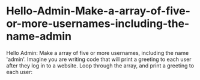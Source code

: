 # Hello-Admin-Make-a-array-of-five-or-more-usernames-including-the-name-admin
Hello Admin: Make a array of five or more usernames, including the name 'admin'. Imagine you are writing code that will print a greeting to each user after they log in to a website. Loop through the array, and print a greeting to each user:
